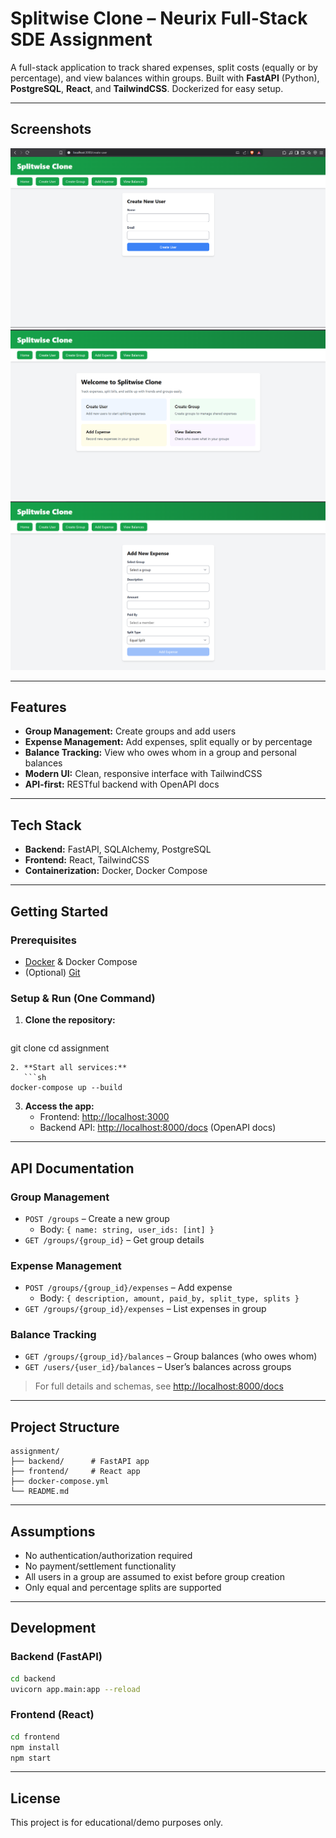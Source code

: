 # Splitwise Clone – Neurix Full-Stack SDE Assignment

A full-stack application to track shared expenses, split costs (equally or by percentage), and view balances within groups. Built with **FastAPI** (Python), **PostgreSQL**, **React**, and **TailwindCSS**. Dockerized for easy setup.

---

## Screenshots

![Home](./Screenshot%202025-06-24%20210051.png)
![Groups](./2.png)
![Balances](./4.png)

---

## Features
- **Group Management:** Create groups and add users
- **Expense Management:** Add expenses, split equally or by percentage
- **Balance Tracking:** View who owes whom in a group and personal balances
- **Modern UI:** Clean, responsive interface with TailwindCSS
- **API-first:** RESTful backend with OpenAPI docs

---

## Tech Stack
- **Backend:** FastAPI, SQLAlchemy, PostgreSQL
- **Frontend:** React, TailwindCSS
- **Containerization:** Docker, Docker Compose

---

## Getting Started

### Prerequisites
- [Docker](https://www.docker.com/get-started) & Docker Compose
- (Optional) [Git](https://git-scm.com/)

### Setup & Run (One Command)

1. **Clone the repository:**
   ```sh
git clone <your-repo-url>
cd assignment
```
2. **Start all services:**
   ```sh
docker-compose up --build
```
3. **Access the app:**
   - Frontend: [http://localhost:3000](http://localhost:3000)
   - Backend API: [http://localhost:8000/docs](http://localhost:8000/docs) (OpenAPI docs)

---

## API Documentation

### Group Management
- `POST /groups` – Create a new group
  - Body: `{ name: string, user_ids: [int] }`
- `GET /groups/{group_id}` – Get group details

### Expense Management
- `POST /groups/{group_id}/expenses` – Add expense
  - Body: `{ description, amount, paid_by, split_type, splits }`
- `GET /groups/{group_id}/expenses` – List expenses in group

### Balance Tracking
- `GET /groups/{group_id}/balances` – Group balances (who owes whom)
- `GET /users/{user_id}/balances` – User’s balances across groups

> For full details and schemas, see [http://localhost:8000/docs](http://localhost:8000/docs)

---

## Project Structure
```
assignment/
├── backend/      # FastAPI app
├── frontend/     # React app
├── docker-compose.yml
└── README.md
```

---

## Assumptions
- No authentication/authorization required
- No payment/settlement functionality
- All users in a group are assumed to exist before group creation
- Only equal and percentage splits are supported

---

## Development

### Backend (FastAPI)
```sh
cd backend
uvicorn app.main:app --reload
```

### Frontend (React)
```sh
cd frontend
npm install
npm start
```

---

## License
This project is for educational/demo purposes only.
